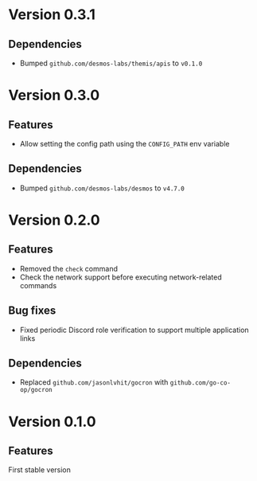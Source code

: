# Version 0.3.1
## Dependencies
- Bumped `github.com/desmos-labs/themis/apis` to `v0.1.0`

# Version 0.3.0
## Features 
- Allow setting the config path using the `CONFIG_PATH` env variable

## Dependencies
- Bumped `github.com/desmos-labs/desmos` to `v4.7.0`

# Version 0.2.0 
## Features
- Removed the `check` command
- Check the network support before executing network-related commands

## Bug fixes
- Fixed periodic Discord role verification to support multiple application links

## Dependencies
- Replaced `github.com/jasonlvhit/gocron` with `github.com/go-co-op/gocron`

# Version 0.1.0
## Features
First stable version